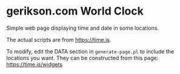 # gerikson.com World Clock

Simple web page displaying time and date in some locations.

The actual scripts are from https://time.is. 

To modify, edit the DATA section in  `generate-page.pl` to include the locations you want. They can be constructed from this page: https://time.is/widgets
